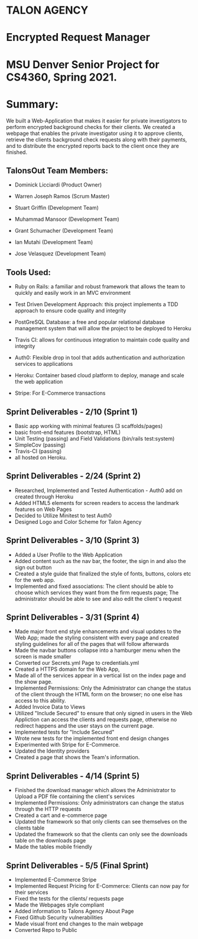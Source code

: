 # TALON AGENCY
# Encrypted Request Manager # 

# MSU Denver Senior Project for CS4360, Spring 2021. 

# Summary:

We built a Web-Application that makes it easier for private investigators to perform  encrypted background checks for their clients. We created a webpage that enables the private investigator using it to approve clients, retrieve the clients background check requests along with their payments, and to distribute the encrypted reports back to the client once they are finished. 


## TalonsOut Team Members:

- Dominick Licciardi (Product Owner)

- Warren Joseph Ramos (Scrum Master)

- Stuart Griffin (Development Team)

- Muhammad Mansoor (Development Team)

- Grant Schumacher (Development Team)

- Ian Mutahi (Development Team)

- Jose Velasquez (Development Team)


## Tools Used:

- Ruby on Rails: a familiar and robust framework that allows the team to quickly and easily work in an MVC environment

- Test Driven Development Approach: this project implements a TDD approach to ensure code quality and integrity

- PostGreSQL Database: a free and popular relational database management system that will allow the project to be deployed to Heroku

- Travis CI: allows for continuous integration to maintain code quality and integrity

- Auth0: Flexible drop in tool that adds authentication and authorization services to applications

- Heroku: Container based cloud platform to deploy, manage and scale the web application

- Stripe: For E-Commerce transactions 


## Sprint Deliverables - 2/10 (Sprint 1)

- Basic app working with minimal features (3 scaffolds/pages)
- basic front-end features (bootstrap, HTML)
- Unit Testing (passing) and Field Validations (bin/rails test:system)
- SimpleCov (passing)
- Travis-CI (passing)
- all hosted on Heroku.

## Sprint Deliverables - 2/24 (Sprint 2)

- Researched, Implemented and Tested Authentication - Auth0 add on created through Heroku
- Added HTML5 elements for screen readers to access the landmark features on Web Pages
- Decided to Utilize Minitest to test Auth0
- Designed Logo and Color Scheme for Talon Agency

## Sprint Deliverables - 3/10 (Sprint 3)

- Added a User Profile to the Web Application
- Added content such as the nav bar, the footer, the sign in and also the sign out button
- Created a style guide that finalized the style of fonts, buttons, colors etc for the web app. 
- Implemented and fixed associations: 
  The client should be able to choose which services they want from the firm requests page; The administrator should be able to see and also edit the client's request
  
## Sprint Deliverables - 3/31  (Sprint 4)

- Made major front end style enhancements and visual updates to the Web App; made the styling consistent with every page and created styling guidelines for all of the pages that will follow afterwards
- Made the navbar buttons collapse into a hamburger menu when the screen is made smaller
- Converted our Secrets.yml Page to credentials.yml
- Created a HTTPS domain for the Web App, 
- Made all of the services appear in a vertical list on the index page and the show page. 
- Implemented Permissions: Only the Administrator can change the status of the client through the HTML form on the browser; no one else has access to this ability.
- Added Invoice Data to Views
- Utilized "Include Secured" to ensure that only signed in users in the Web Appliction can access the clients and requests page, otherwise no redirect happens and the user stays on the current page.
- Implemented tests for "Include Secured" 
- Wrote new tests for the implemented front end design changes
- Experimented with Stripe for E-Commerce.
- Updated the Identity providers
- Created a page that shows the Team's information.

## Sprint Deliverables - 4/14 (Sprint 5)

- Finished the download manager which allows the Administrator to Upload a PDF file containing the client's services 
- Implemented Permissions: Only administrators can change the status through the HTTP requests 
- Created a cart and e-commerce page 
- Updated the framework so that only clients can see themselves on the clients table
- Updated the framework so that the clients can only see the downloads table on the downloads page 
- Made the tables mobile friendly

## Sprint Deliverables - 5/5 (Final Sprint)

- Implemented E-Commerce Stripe 
- Implemented Request Pricing for E-Commerce: Clients can now pay for their services
- Fixed the tests for the clients/ requests page 
- Made the Webpages style compliant 
- Added information to Talons Agency About Page 
- Fixed Github Security vulnerabilities 
- Made visual front end changes to the main webpage
- Converted Repo to Public
